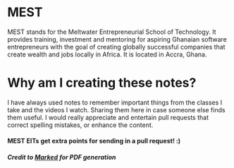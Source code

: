 # MEST
MEST stands for the Meltwater Entrepreneurial School of Technology. It provides training, investment and mentoring for aspiring Ghanaian software entrepreneurs with the goal of creating globally successful companies that create wealth and jobs locally in Africa. It is located in Accra, Ghana.

# Why am I creating these notes?
I have always used notes to remember important things from the classes I take and the videos I watch. Sharing them here in case someone else finds them useful. I would really appreciate and entertain pull requests that correct spelling mistakes, or enhance the content.

#### MEST EITs get extra points for sending in a pull request! :)

##### Credit to [Marked](http://markedapp.com/) for PDF generation
